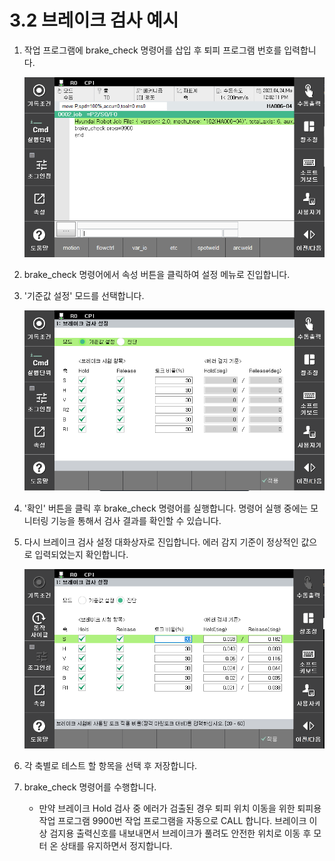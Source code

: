 ﻿# 3.2 브레이크 검사 예시
1. 작업 프로그램에 brake_check 명령어를 삽입 후 퇴피 프로그램 번호를 입력합니다.

    ![](../_assets/image8.png)

2. brake_check 명령어에서 속성 버튼을 클릭하여 설정 메뉴로 진입합니다.

3. '기준값 설정' 모드를 선택합니다.

    ![](../_assets/image3.png)

    
4. '확인' 버튼을 클릭 후 brake_check 명령어를 실행합니다. 명령어 실행 중에는 모니터링 기능을 통해서 검사 결과를 확인할 수 있습니다.

5. 다시 브레이크 검사 설정 대화상자로 진입합니다. 에러 감지 기준이 정상적인 값으로 입력되었는지 확인합니다.

    ![](../_assets/image7.png)

6. 각 축별로 테스트 할 항목을 선택 후 저장합니다.

7. brake_check 명령어를 수행합니다.
    - 만약 브레이크 Hold 검사 중 에러가 검출된 경우 퇴피 위치 이동을 위한 퇴피용 작업 프로그램 9900번 작업 프로그램을 자동으로 CALL 합니다. 브레이크 이상 검지용 출력신호를 내보내면서 브레이크가 풀려도 안전한 위치로 이동 후 모터 온 상태를 유지하면서 정지합니다.